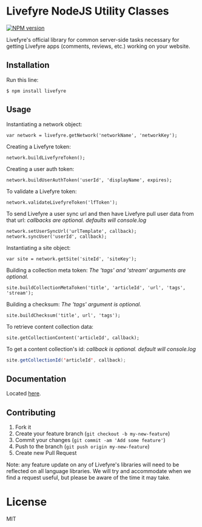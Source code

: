 # Livefyre NodeJS Utility Classes
[![NPM version](https://badge.fury.io/js/livefyre.png)](http://badge.fury.io/js/livefyre)

Livefyre's official library for common server-side tasks necessary for getting Livefyre apps (comments, reviews, etc.) working on your website.

## Installation

Run this line:

    $ npm install livefyre

## Usage

Instantiating a network object:

```node
var network = livefyre.getNetwork('networkName', 'networkKey');
```

Creating a Livefyre token:

```node
network.buildLivefyreToken();
```

Creating a user auth token:

```node
network.buildUserAuthToken('userId', 'displayName', expires);
```

To validate a Livefyre token:

```node
network.validateLivefyreToken('lfToken');
```

To send Livefyre a user sync url and then have Livefyre pull user data from that url:
*callbacks are optional. defaults will console.log*

```node
network.setUserSyncUrl('urlTemplate', callback);
network.syncUser('userId', callback);
```

Instantiating a site object:

```node
var site = network.getSite('siteId', 'siteKey');
```

Building a collection meta token:
*The 'tags' and 'stream' arguments are optional.*

```node
site.buildCollectionMetaToken('title', 'articleId', 'url', 'tags', 'stream');
```

Building a checksum:
*The 'tags' argument is optional.*

```node
site.buildChecksum('title', url', 'tags');
```

To retrieve content collection data:

```node
site.getCollectionContent('articleId', callback);
```

To get a content collection's id:
*callback is optional. default will console.log*

```Java
site.getCollectionId('articleId', callback);
```

## Documentation

Located [here](http://answers.livefyre.com/developers/libraries).

## Contributing

1. Fork it
2. Create your feature branch (`git checkout -b my-new-feature`)
3. Commit your changes (`git commit -am 'Add some feature'`)
4. Push to the branch (`git push origin my-new-feature`)
5. Create new Pull Request

Note: any feature update on any of Livefyre's libraries will need to be reflected on all language libraries. We will try and accommodate when we find a request useful, but please be aware of the time it may take.

License
=======

MIT